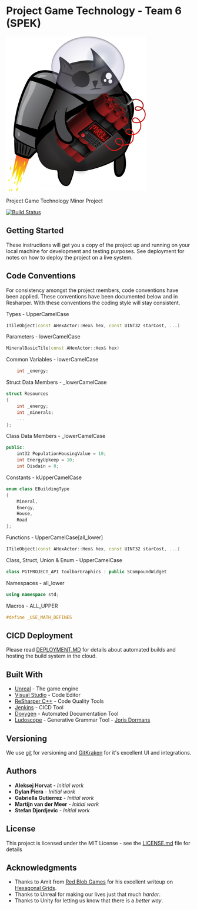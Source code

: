 # Project Game Technology - Team 6 (SPEK)

![logo](img/logo.png)

Project Game Technology Minor Project

[![Build Status](http://137.116.249.74:8080/job/PGT-CICD/badge/icon)](http://137.116.249.74:8080/job/PGT-CICD/)

## Getting Started

These instructions will get you a copy of the project up and running on your local machine for development and testing purposes. See deployment for notes on how to deploy the project on a live system.

## Code Conventions
For consistency amongst the project members, code conventions have been applied. These conventions have been documented below and in Resharper. With these conventions the coding style will stay consistent.

Types - UpperCamelCase

```cpp
ITileObject(const AHexActor::Hex& hex, const UINT32 starCost, ...)
```

Parameters - lowerCamelCase

```cpp
MineralBasicTile(const AHexActor::Hex& hex)
```

Common Variables - lowerCamelCase

```cpp
	int _energy;
```
Struct Data Members - _lowerCamelCase

```cpp
struct Resources
{
	int _energy;
	int _minerals;
    ...
};
```
Class Data Members - _lowerCamelCase

```cpp
public:
	int32 PopulationHousingValue = 10;
	int EnergyUpkeep = 10;
	int Disdain = 0;
```
Constants - kUpperCamelCase

```cpp
enum class EBuildingType
{
	Mineral,
	Energy,
	House,
	Road
};
```
Functions - UpperCamelCase[all_lower]

```cpp
ITileObject(const AHexActor::Hex& hex, const UINT32 starCost, ...)
```
Class, Struct, Union & Enum - UpperCamelCase

```cpp
class PGTPROJECT_API ToolbarGraphics : public SCompoundWidget
```
Namespaces - all_lower

```cpp
using namespace std;
```
Macros - ALL_UPPER

```cpp
#define _USE_MATH_DEFINES
```

## CICD Deployment

Please read [DEPLOYMENT.MD](CICD/Deployment.md) for details about automated builds and hosting the build system in the cloud.

## Built With

* [Unreal](https://www.unrealengine.com/) - The game engine
* [Visual Studio](https://visualstudio.microsoft.com/) - Code Editor
* [ReSharper C++](https://www.jetbrains.com/resharper-cpp/) - Code Quality Tools
* [Jenkins](https://jenkins.io/) - CICD Tool
* [Doxygen](http://www.doxygen.nl/) - Automated Documentation Tool
* [Ludoscope]() - Generative Grammar Tool - [Joris Dormans](https://nl.linkedin.com/in/joris-dormans-39a5343)


## Versioning

We use [git](https://git-scm.com/) for versioning and [GitKraken](https://www.gitkraken.com/) for it's excellent UI and integrations.

## Authors

* **Aleksej Horvat** - *Initial work*
* **Dylan Piera** - *Initial work*
* **Gabriella Gutierrez** - *Initial work*
* **Martijn van der Meer** - *Initial work*
* **Stefan Djordjevic** - *Initial work*

## License

This project is licensed under the MIT License - see the [LICENSE.md](LICENSE.md) file for details

## Acknowledgments

* Thanks to Amit from [Red Blob Games](www.redblobgames.com) for his excellent writeup on [Hexagonal Grids](https://www.redblobgames.com/grids/hexagons/).
* Thanks to Unreal for making our lives just that much _harder_.
* Thanks to Unity for letting us know that there is a _better way_.
